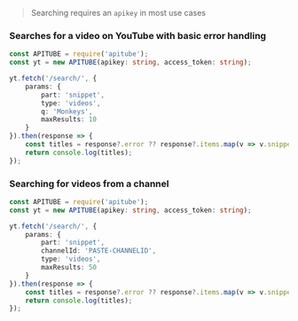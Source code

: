 > Searching requires an `apikey` in most use cases

### Searches for a video on YouTube with basic error handling

```ts
const APITUBE = require('apitube');
const yt = new APITUBE(apikey: string, access_token: string);

yt.fetch('/search/', {
	params: {
		part: 'snippet',
		type: 'videos',
		q: 'Monkeys',
		maxResults: 10
	}
}).then(response => {
	const titles = response?.error ?? response?.items.map(v => v.snippet.title);
	return console.log(titles);
});
```

### Searching for videos from a channel

```ts
const APITUBE = require('apitube');
const yt = new APITUBE(apikey: string, access_token: string);

yt.fetch('/search/', {
	params: {
		part: 'snippet',
		channelId: 'PASTE-CHANNELID',
		type: 'videos',
		maxResults: 50
	}
}).then(response => {
	const titles = response?.error ?? response?.items.map(v => v.snippet.title);
	return console.log(titles);
});
```
